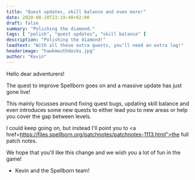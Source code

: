 ```yaml
---
title: "Quest updates, skill balance and even more!"
date: 2020-08-20T23:19:48+02:00
draft: false
summary: "Polishing the diamond."
tags: [ "polish", "quest updates", "skill balance" ]
description: "Polishing the diamond!"
leadtext: "With all these extra quests, you'll need an extra log!"
headerimage: "hawkmouthdocks.jpg"
author: "Kevin"
---
```

Hello dear adventurers!

The quest to improve Spellborn goes on and a massive update has just gone live!

This mainly focusses around fixing quest bugs, updating skill balance and even introduces some new quests to either lead you to new areas or help you cover the gap between levels.

I could keep going on, but instead I'll point you to <a href=https://files.spellborn.org/patchnotes/patchnotes-1113.html">the full patch notes.</a>

We hope that you'll like this change and we wish you a lot of fun in the game!

- Kevin and the Spellborn team!
